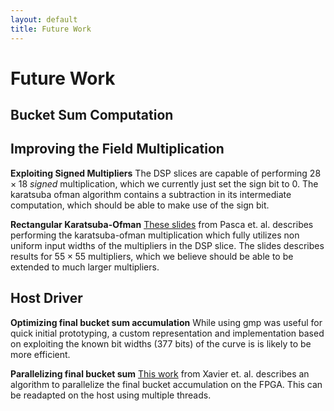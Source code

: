 ```yaml
---
layout: default
title: Future Work
---
```


# Future Work

## Bucket Sum Computation

## Improving the Field Multiplication

**Exploiting Signed Multipliers** The DSP slices are capable of performing
$28 × 18$ _signed_ multiplication, which we currently just set the sign bit to 0.
The karatsuba ofman algorithm contains a subtraction in its intermediate
computation, which should be able to make use of the sign bit.

**Rectangular Karatsuba-Ofman** [These slides](http://www.bogdan-pasca.org/resources/talks/Karatsuba.pdf)
from Pasca et. al. describes performing the karatsuba-ofman multiplication
which fully utilizes non uniform input widths of the multipliers in the DSP
slice. The slides describes results for $55 × 55$ multipliers, which we believe
should be able to be extended to much larger multipliers.

## Host Driver

**Optimizing final bucket sum accumulation** While using gmp was useful for
quick initial prototyping, a custom representation and implementation based on
exploiting the known bit widths (377 bits) of the curve is is likely to be more
efficient.

**Parallelizing final bucket sum** [This work](https://eprint.iacr.org/2022/999.pdf)
from Xavier et. al. describes an algorithm to parallelize the final bucket
accumulation on the FPGA. This can be readapted on the host using multiple
threads.
